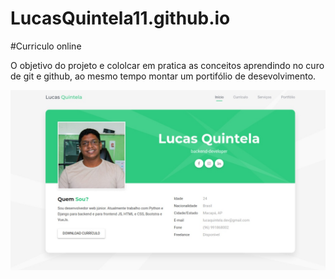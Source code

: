 # LucasQuintela11.github.io

#Curriculo online

O objetivo do projeto e cololcar em pratica as conceitos aprendindo no curo de git e github, ao mesmo tempo montar um portifólio de desevolvimento.

![](portifolio.jpeg)